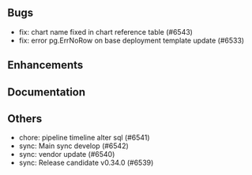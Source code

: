 ## Bugs
- fix: chart name fixed in chart reference table (#6543)
- fix: error pg.ErrNoRow on base deployment template update (#6533)
## Enhancements
## Documentation
## Others
- chore: pipeline timeline alter sql (#6541)
- sync: Main sync develop (#6542)
- sync: vendor update (#6540)
- sync: Release candidate v0.34.0 (#6539)
